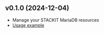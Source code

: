 ## v0.1.0 (2024-12-04)

- Manage your STACKIT MariaDB resources
- [Usage example](https://github.com/stackitcloud/stackit-sdk-python/tree/main/examples/mariadb)
